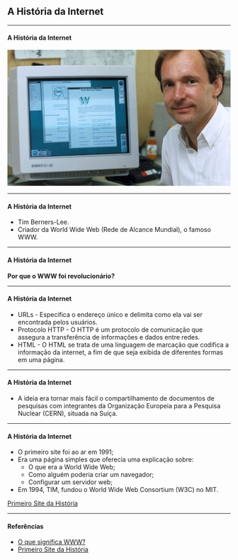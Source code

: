 ## A História da Internet

---

#### A História da Internet

[![A História da Internet](./img1.jpg)](https://youtu.be/pKxWPo73pX0 'A História da Internet')

---

#### A História da Internet

- Tim Berners-Lee.
- Criador da World Wide Web (Rede de Alcance Mundial), o famoso WWW.

---

#### A História da Internet

**Por que o WWW foi revolucionário?**

---

#### A História da Internet

- URLs - Especifica o endereço único e delimita como ela vai ser encontrada pelos usuários.
- Protocolo HTTP - O HTTP é um protocolo de comunicação que assegura a transferência de informações e dados entre redes.
- HTML - O HTML se trata de uma linguagem de marcação que codifica a informação da internet, a fim de que seja exibida de diferentes formas em uma página.

---

#### A História da Internet

- A ideia era tornar mais fácil o compartilhamento de documentos de pesquisas com integrantes da Organização Europeia para a Pesquisa Nuclear (CERN), situada na Suíça.

---

#### A História da Internet

- O primeiro site foi ao ar em 1991;
- Era uma página simples que oferecia uma explicação sobre:
  - O que era a World Wide Web;
  - Como alguém poderia criar um navegador;
  - Configurar um servidor web;
- Em 1994, TIM, fundou o World Wide Web Consortium (W3C) no MIT.

[Primeiro Site da História](http://info.cern.ch/hypertext/WWW/TheProject.html)

---

#### Referências

- [O que significa WWW?](https://canaltech.com.br/produtos/o-que-significa-www/)
- [Primeiro Site da História](http://info.cern.ch/hypertext/WWW/TheProject.html)
